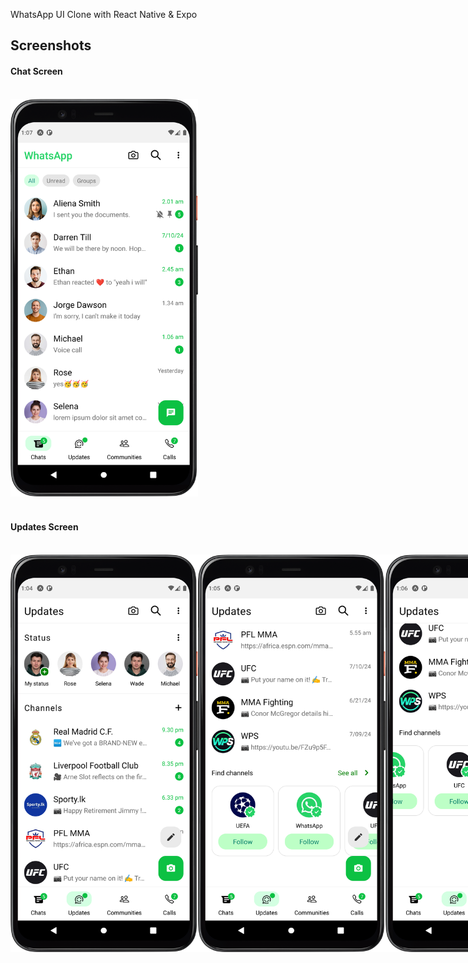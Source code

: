 WhatsApp UI Clone with React Native & Expo


## Screenshots

#### Chat Screen

<br><img src="./assets/images/screenshots/chat.png" alt="Chat Screenshot" width="300"/>

#### <br>Updates Screen

<br>
<div style="display: flex;">
  <img src="./assets/images/screenshots/update1.png" alt="Update Screenshot" width="300"/>
  <img src="./assets/images/screenshots/update2.png" alt="Update Screenshot" width="300"/>
  <img src="./assets/images/screenshots/update3.png" alt="Update Screenshot" width="300"/>
</div>